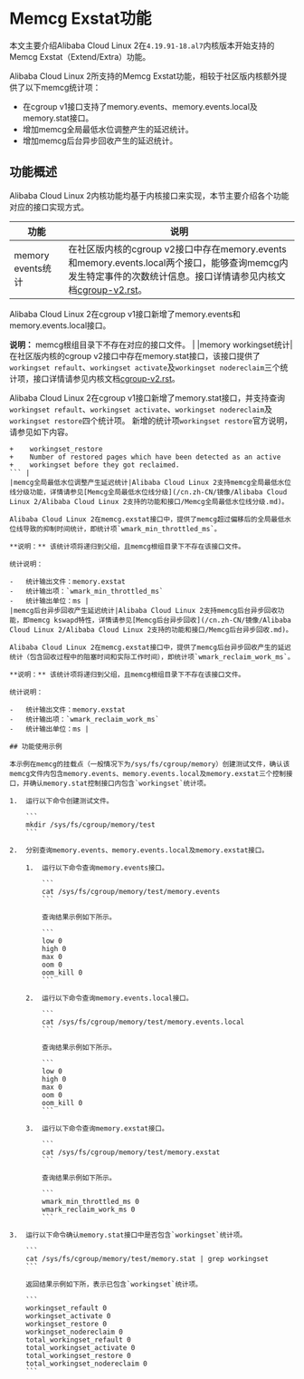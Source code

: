 # Memcg Exstat功能

本文主要介绍Alibaba Cloud Linux 2在`4.19.91-18.al7`内核版本开始支持的Memcg Exstat（Extend/Extra）功能。

Alibaba Cloud Linux 2所支持的Memcg Exstat功能，相较于社区版内核额外提供了以下memcg统计项：

-   在cgroup v1接口支持了memory.events、memory.events.local及memory.stat接口。
-   增加memcg全局最低水位调整产生的延迟统计。
-   增加memcg后台异步回收产生的延迟统计。

## 功能概述

Alibaba Cloud Linux 2内核功能均基于内核接口来实现，本节主要介绍各个功能对应的接口实现方式。

|功能|说明|
|--|--|
|memory events统计|在社区版内核的cgroup v2接口中存在memory.events和memory.events.local两个接口，能够查询memcg内发生特定事件的次数统计信息。接口详情请参见内核文档[cgroup-v2.rst](https://www.kernel.org/doc/Documentation/admin-guide/cgroup-v2.rst)。

Alibaba Cloud Linux 2在cgroup v1接口新增了memory.events和memory.events.local接口。

**说明：** memcg根组目录下不存在对应的接口文件。 |
|memory workingset统计|在社区版内核的cgroup v2接口中存在memory.stat接口，该接口提供了`workingset refault`、`workingset activate`及`workingset nodereclaim`三个统计项，接口详情请参见内核文档[cgroup-v2.rst](https://www.kernel.org/doc/Documentation/admin-guide/cgroup-v2.rst)。

Alibaba Cloud Linux 2在cgroup v1接口新增了memory.stat接口，并支持查询`workingset refault`、`workingset activate`、`workingset nodereclaim`及`workingset restore`四个统计项。 新增的统计项`workingset restore`官方说明，请参见如下内容。

```
+    workingset_restore
+    Number of restored pages which have been detected as an active
+    workingset before they got reclaimed.
``` |
|memcg全局最低水位调整产生延迟统计|Alibaba Cloud Linux 2支持memcg全局最低水位线分级功能，详情请参见[Memcg全局最低水位线分级](/cn.zh-CN/镜像/Alibaba Cloud Linux 2/Alibaba Cloud Linux 2支持的功能和接口/Memcg全局最低水位线分级.md)。

Alibaba Cloud Linux 2在memcg.exstat接口中，提供了memcg超过偏移后的全局最低水位线导致的抑制时间统计，即统计项`wmark_min_throttled_ms`。

**说明：** 该统计项将递归到父组，且memcg根组目录下不存在该接口文件。

统计说明：

-   统计输出文件：memory.exstat
-   统计输出项：`wmark_min_throttled_ms`
-   统计输出单位：ms |
|memcg后台异步回收产生延迟统计|Alibaba Cloud Linux 2支持memcg后台异步回收功能，即memcg kswapd特性，详情请参见[Memcg后台异步回收](/cn.zh-CN/镜像/Alibaba Cloud Linux 2/Alibaba Cloud Linux 2支持的功能和接口/Memcg后台异步回收.md)。

Alibaba Cloud Linux 2在memcg.exstat接口中，提供了memcg后台异步回收产生的延迟统计（包含回收过程中的阻塞时间和实际工作时间），即统计项`wmark_reclaim_work_ms`。

**说明：** 该统计项将递归到父组，且memcg根组目录下不存在该接口文件。

统计说明：

-   统计输出文件：memory.exstat
-   统计输出项：`wmark_reclaim_work_ms`
-   统计输出单位：ms |

## 功能使用示例

本示例在memcg的挂载点（一般情况下为/sys/fs/cgroup/memory）创建测试文件，确认该memcg文件内包含memory.events、memory.events.local及memory.exstat三个控制接口，并确认memory.stat控制接口内包含`workingset`统计项。

1.  运行以下命令创建测试文件。

    ```
    mkdir /sys/fs/cgroup/memory/test
    ```

2.  分别查询memory.events、memory.events.local及memory.exstat接口。

    1.  运行以下命令查询memory.events接口。

        ```
        cat /sys/fs/cgroup/memory/test/memory.events
        ```

        查询结果示例如下所示。

        ```
        low 0
        high 0
        max 0
        oom 0
        oom_kill 0
        ```

    2.  运行以下命令查询memory.events.local接口。

        ```
        cat /sys/fs/cgroup/memory/test/memory.events.local
        ```

        查询结果示例如下所示。

        ```
        low 0
        high 0
        max 0
        oom 0
        oom_kill 0
        ```

    3.  运行以下命令查询memory.exstat接口。

        ```
        cat /sys/fs/cgroup/memory/test/memory.exstat
        ```

        查询结果示例如下所示。

        ```
        wmark_min_throttled_ms 0
        wmark_reclaim_work_ms 0
        ```

3.  运行以下命令确认memory.stat接口中是否包含`workingset`统计项。

    ```
    cat /sys/fs/cgroup/memory/test/memory.stat | grep workingset
    ```

    返回结果示例如下所，表示已包含`workingset`统计项。

    ```
    workingset_refault 0
    workingset_activate 0
    workingset_restore 0
    workingset_nodereclaim 0
    total_workingset_refault 0
    total_workingset_activate 0
    total_workingset_restore 0
    total_workingset_nodereclaim 0
    ```


